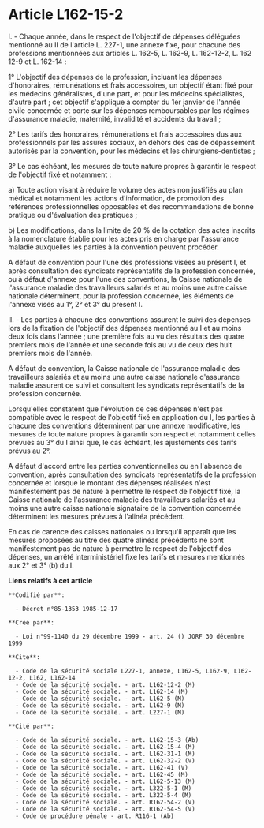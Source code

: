 # Article L162-15-2

I. - Chaque année, dans le respect de l'objectif de dépenses déléguées mentionné au II de l'article L. 227-1, une annexe
fixe, pour chacune des professions mentionnées aux articles L. 162-5, L. 162-9, L. 162-12-2, L. 162 12-9 et L. 162-14 :

1° L'objectif des dépenses de la profession, incluant les dépenses d'honoraires, rémunérations et frais accessoires, un
objectif étant fixé pour les médecins généralistes, d'une part, et pour les médecins spécialistes, d'autre part ; cet
objectif s'applique à compter du 1er janvier de l'année civile concernée et porte sur les dépenses remboursables par les
régimes d'assurance maladie, maternité, invalidité et accidents du travail ;

2° Les tarifs des honoraires, rémunérations et frais accessoires dus aux professionnels par les assurés sociaux, en dehors
des cas de dépassement autorisés par la convention, pour les médecins et les chirurgiens-dentistes ;

3° Le cas échéant, les mesures de toute nature propres à garantir le respect de l'objectif fixé et notamment :

a) Toute action visant à réduire le volume des actes non justifiés au plan médical et notamment les actions d'information, de
promotion des références professionnelles opposables et des recommandations de bonne pratique ou d'évaluation des pratiques ;

b) Les modifications, dans la limite de 20 % de la cotation des actes inscrits à la nomenclature établie pour les actes pris
en charge par l'assurance maladie auxquelles les parties à la convention peuvent procéder.

A défaut de convention pour l'une des professions visées au présent I, et après consultation des syndicats représentatifs de
la profession concernée, ou à défaut d'annexe pour l'une des conventions, la Caisse nationale de l'assurance maladie des
travailleurs salariés et au moins une autre caisse nationale déterminent, pour la profession concernée, les éléments de
l'annexe visés au 1°, 2° et 3° du présent I.

II. - Les parties à chacune des conventions assurent le suivi des dépenses lors de la fixation de l'objectif des dépenses
mentionné au I et au moins deux fois dans l'année ; une première fois au vu des résultats des quatre premiers mois de l'année
et une seconde fois au vu de ceux des huit premiers mois de l'année.

A défaut de convention, la Caisse nationale de l'assurance maladie des travailleurs salariés et au moins une autre caisse
nationale d'assurance maladie assurent ce suivi et consultent les syndicats représentatifs de la profession concernée.

Lorsqu'elles constatent que l'évolution de ces dépenses n'est pas compatible avec le respect de l'objectif fixé en
application du I, les parties à chacune des conventions déterminent par une annexe modificative, les mesures de toute nature
propres à garantir son respect et notamment celles prévues au 3° du I ainsi que, le cas échéant, les ajustements des tarifs
prévus au 2°.

A défaut d'accord entre les parties conventionnelles ou en l'absence de convention, après consultation des syndicats
représentatifs de la profession concernée et lorsque le montant des dépenses réalisées n'est manifestement pas de nature à
permettre le respect de l'objectif fixé, la Caisse nationale de l'assurance maladie des travailleurs salariés et au moins une
autre caisse nationale signataire de la convention concernée déterminent les mesures prévues à l'alinéa précédent.

En cas de carence des caisses nationales ou lorsqu'il apparaît que les mesures proposées au titre des quatre alinéas
précédents ne sont manifestement pas de nature à permettre le respect de l'objectif des dépenses, un arrêté interministériel
fixe les tarifs et mesures mentionnés aux 2° et 3° (b) du I.

**Liens relatifs à cet article**

	**Codifié par**:

	  - Décret n°85-1353 1985-12-17

	**Créé par**:

	  - Loi n°99-1140 du 29 décembre 1999 - art. 24 () JORF 30 décembre 1999

	**Cite**:

	  - Code de la sécurité sociale L227-1, annexe, L162-5, L162-9, L162-12-2, L162, L162-14
	  - Code de la sécurité sociale. - art. L162-12-2 (M)
	  - Code de la sécurité sociale. - art. L162-14 (M)
	  - Code de la sécurité sociale. - art. L162-5 (M)
	  - Code de la sécurité sociale. - art. L162-9 (M)
	  - Code de la sécurité sociale. - art. L227-1 (M)

	**Cité par**:

	  - Code de la sécurité sociale. - art. L162-15-3 (Ab)
	  - Code de la sécurité sociale. - art. L162-15-4 (M)
	  - Code de la sécurité sociale. - art. L162-31-1 (M)
	  - Code de la sécurité sociale. - art. L162-32-2 (V)
	  - Code de la sécurité sociale. - art. L162-41 (V)
	  - Code de la sécurité sociale. - art. L162-45 (M)
	  - Code de la sécurité sociale. - art. L162-5-13 (M)
	  - Code de la sécurité sociale. - art. L322-5-1 (M)
	  - Code de la sécurité sociale. - art. L322-5-4 (M)
	  - Code de la sécurité sociale. - art. R162-54-2 (V)
	  - Code de la sécurité sociale. - art. R162-54-5 (V)
	  - Code de procédure pénale - art. R116-1 (Ab)
